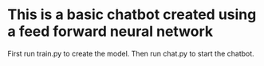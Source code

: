 # This is a basic chatbot created using a feed forward neural network

First run train.py to create the model.
Then run chat.py to start the chatbot.

